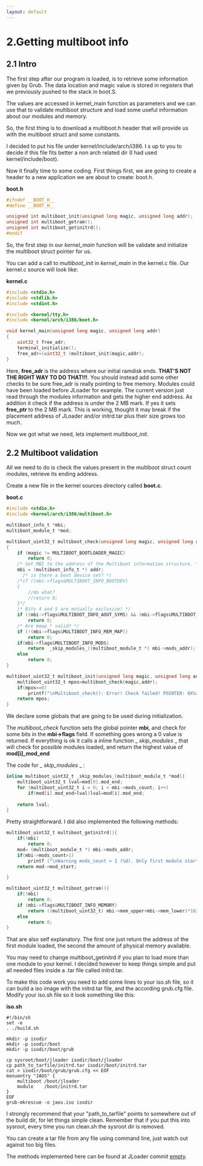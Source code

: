 ```yaml
---
layout: default
---
```


# 2.Getting multiboot info

## 2.1 Intro

The first step after our program is loaded, is to retrieve some information given by Grub.
The data location and magic value is stored in registers that we previously pushed to the stack in boot.S.

The values are accessed in kernel_main function as parameters and we can use that to validate multiboot structure and load some useful information about our modules and memory.

So, the first thing is to download a multiboot.h header that will provide us with the multiboot struct and some constants.

I decided to put his file under kernel/include/arch/i386. I s up to you to decide if this file fits better a non arch related dir (I had used kernel/include/boot).

Now it finally time to some coding. First things first, we are going to create a header to a new application we are about to create: boot.h.

**boot.h**
```c
#ifndef __BOOT_H__
#define __BOOT_H__

unsigned int multiboot_init(unsigned long magic, unsigned long addr);
unsigned int multiboot_getram();
unsigned int multiboot_getinitrd();
#endif
```

So, the first step in our _kernel_main_ function will be validate and initialize the multiboot struct pointer for us.

You can add a call to _multiboot_init_ in _kernel_main_ in the kernel.c file. Our kernel.c source will look like:

**kernel.c**
```c
#include <stdio.h>
#include <stdlib.h>
#include <stdint.h>

#include <kernel/tty.h>
#include <kernel/arch/i386/boot.h>

void kernel_main(unsigned long magic, unsigned long addr) 
{
	uint32_t free_adr;
	terminal_initialize();
	free_adr=(uint32_t )multiboot_init(magic,addr);
}
```

Here, **free_adr** is the address where our initial ramdisk ends. **THAT'S NOT THE RIGHT WAY TO DO THAT!!!**. You should instead add some other checks to be sure free_adr is really pointing to free memory. Modules could have been loaded before JLoader for example. The current version just read through the modules information and gets the higher end address. As addition it check if the address is under the 2 MB mark. If yes it sets **free_ptr** to the 2 MB mark. This is working, thought it may break if the placement address of JLoader and/or initrd.tar plus their size grows too much.

Now we got what we need, lets implement _multiboot_init_.

## 2.2 Multiboot validation

All we need to do is check the values present in the multiboot struct
count modules, retrieve its ending address.

Create a new file in the kernel sources directory called **boot.c**.

**boot.c**
```c
#include <stdio.h>
#include <kernel/arch/i386/multiboot.h>

multiboot_info_t *mbi;
multiboot_module_t *mod;

multiboot_uint32_t multiboot_check(unsigned long magic, unsigned long addr)
{
	if (magic != MULTIBOOT_BOOTLOADER_MAGIC)
		return 0;
	/* Set MBI to the address of the Multiboot information structure. */
	mbi = (multiboot_info_t *) addr;
	  /* is there a boot device set? */
	/*if ((mbi->flags&MULTIBOOT_INFO_BOOTDEV)
	{
		//do what?
		//return 0;
	}*/
	/* Bits 4 and 5 are mutually exclusive! */
	if ((mbi->flags&MULTIBOOT_INFO_AOUT_SYMS) && (mbi->flags&MULTIBOOT_INFO_ELF_SHDR))
		return 0;
	/* Are mmap_* valid? */
	if (!(mbi->flags&MULTIBOOT_INFO_MEM_MAP))
		return 0;
	if(mbi->flags&MULTIBOOT_INFO_MODS)
		return  _skip_modules_((multiboot_module_t *) mbi->mods_addr);
	else
		return 0;
}

multiboot_uint32_t multiboot_init(unsigned long magic, unsigned long addr){
	multiboot_uint32_t mpos=multiboot_check(magic,addr);
	if(mpos==0)
		printf("\nMultiboot_check(): Error! Check failed! POINTER: 0X%x",mpos);
	return mpos;
}
```

We declare some globals that are going to be used during initialization. 

The _multiboot_check_ function sets the global pointer **mbi**, and check for some bits in the **mbi->flags** field. If something goes wrong a 0 value is returned. If everything is ok it calls a inline function _ _skip_modules_ _ that will check for possible modules loaded, and return the highest value of **mod[i]_mod_end**

The code for _ _skip_modules_ _ :
```c
inline multiboot_uint32_t _skip_modules_(multiboot_module_t *mod){
	multiboot_uint32_t lval=mod[0].mod_end;
	for (multiboot_uint32_t i = 0; i < mbi->mods_count; i++)
		if(mod[i].mod_end>lval)lval=mod[i].mod_end;
		
	return lval;			
}
```

Pretty straightforward. I did also implemented the following methods:

```c
multiboot_uint32_t multiboot_getinitrd(){
	if(!mbi)
		return 0;
	mod= (multiboot_module_t *) mbi->mods_addr;
	if(mbi->mods_count>1)
		printf ("\nWarning mods_count > 1 (%d). Only first module start adr will be returned.",(int) mbi->mods_count);
	return mod->mod_start;

}

multiboot_uint32_t multiboot_getram(){
	if(!mbi)
		return 0;
	if (mbi->flags&MULTIBOOT_INFO_MEMORY)
		return ((multiboot_uint32_t) mbi->mem_upper+mbi->mem_lower)*1024;
	else
		return 0;	
}
```

That are also self explanatory. The first one just return the address of the first module loaded, the second the amount of physical memory available.

You may need to change multiboot_getinitrd if you plan to load more than one module to your kernel. I decided however to keep things simple and put all needed files inside a .tar file called initrd.tar.

To make this code work you need to add some lines to your iso.sh file, so it can build a iso image with the initrd.tar file, and the according grub.cfg file. Modify your iso.sh file so it look something like this:

**iso.sh**

```shell
#!/bin/sh
set -e
. ./build.sh

mkdir -p isodir
mkdir -p isodir/boot
mkdir -p isodir/boot/grub

cp sysroot/boot/jloader isodir/boot/jloader
cp path_to_tarfile/initrd.tar isodir/boot/initrd.tar
cat > isodir/boot/grub/grub.cfg << EOF
menuentry "JAOS" {
	multiboot /boot/jloader
	module    /boot/initrd.tar
}
EOF
grub-mkrescue -o jaos.iso isodir
```
I strongly recommend that your "path_to_tarfile" points to somewhere out of the build dir, for let things simple clean. Remember that if you put this into sysroot, every time you run clean.sh the sysroot dir is removed.

You can create a tar file from any file using command line, just watch out against too big files.

The methods implemented here can be found at JLoader commit [empty](empty).